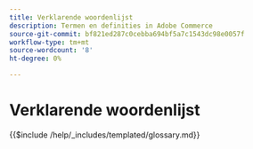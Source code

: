 ```yaml
---
title: Verklarende woordenlijst
description: Termen en definities in Adobe Commerce
source-git-commit: bf821ed287c0cebba694bf5a7c1543dc98e0057f
workflow-type: tm+mt
source-wordcount: '8'
ht-degree: 0%

---
```



# Verklarende woordenlijst

{{$include /help/_includes/templated/glossary.md}}
